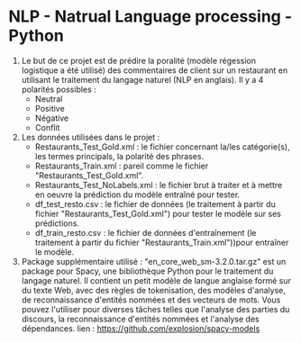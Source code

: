 # NLP - Natrual Language processing - Python
1) Le but de ce projet est de prédire la poralité (modèle régession logistique a été utilisé) des commentaires de client
   sur un restaurant en utilisant le traitement du langage naturel (NLP en anglais). Il y a 4 polarités possibles :
   + Neutral
   + Positive
   + Négative
   + Conflit
2) Les données utilisées dans le projet :
   + Restaurants_Test_Gold.xml : le fichier concernant la/les catégorie(s), les termes principals, la polarité des phrases.
   + Restaurants_Train.xml : pareil comme le fichier "Restaurants_Test_Gold.xml". 
   + Restaurants_Test_NoLabels.xml : le fichier brut à traiter et à mettre en oeuvre la prédiction du modèle entraîné pour tester.
   + df_test_resto.csv : le fichier de données (le traitement à partir du fichier "Restaurants_Test_Gold.xml") pour tester le modèle sur ses prédictions. 
   + df_train_resto.csv : le fichier de données d'entraînement (le traitement à partir du fichier "Restaurants_Train.xml"))pour entraîner le modèle.
3) Package supplémentaire utilisé :
   "en_core_web_sm-3.2.0.tar.gz" est un package pour Spacy, une bibliothèque Python pour le traitement du langage naturel. Il contient un petit modèle de langue anglaise formé sur du      texte Web, avec des règles de tokenisation, des modèles d'analyse, de reconnaissance d'entités nommées et des vecteurs de mots. Vous pouvez l'utiliser pour diverses tâches telles       que l'analyse des parties du discours, la reconnaissance d'entités nommées et l'analyse des dépendances.
   lien : https://github.com/explosion/spacy-models  
